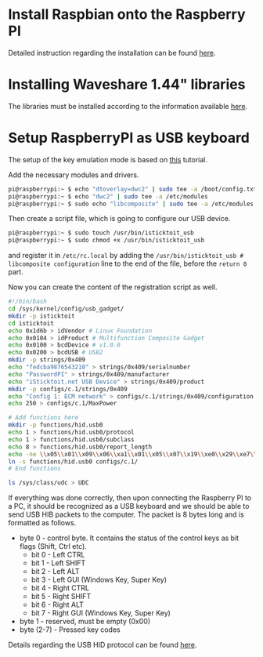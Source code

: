 # Install Raspbian onto the Raspberry PI

Detailed instruction regarding the installation can be found [here](https://www.raspberrypi.org/documentation/installation/installing-images/).

# Installing Waveshare 1.44" libraries

The libraries must be installed according to the information available [here](https://www.waveshare.com/wiki/1.44inch_LCD_HAT).

# Setup RaspberryPI as USB keyboard

The setup of the key emulation mode is based on [this](https://randomnerdtutorials.com/raspberry-pi-zero-usb-keyboard-hid/) tutorial.

Add the necessary modules and drivers.

```Bash
pi@raspberrypi:~ $ echo "dtoverlay=dwc2" | sudo tee -a /boot/config.txt
pi@raspberrypi:~ $ echo "dwc2" | sudo tee -a /etc/modules
pi@raspberrypi:~ $ sudo echo "libcomposite" | sudo tee -a /etc/modules
```

Then create a script file, which is going to configure our USB device.

```Bash
pi@raspberrypi:~ $ sudo touch /usr/bin/isticktoit_usb
pi@raspberrypi:~ $ sudo chmod +x /usr/bin/isticktoit_usb
```

and register it in `/etc/rc.local` by adding the `/usr/bin/isticktoit_usb # libcomposite configuration` line to the end of the file, before the `return 0` part.

Now you can create the content of the registration script as well.

```Bash
#!/bin/bash
cd /sys/kernel/config/usb_gadget/
mkdir -p isticktoit
cd isticktoit
echo 0x1d6b > idVendor # Linux Foundation
echo 0x0104 > idProduct # Multifunction Composite Gadget
echo 0x0100 > bcdDevice # v1.0.0
echo 0x0200 > bcdUSB # USB2
mkdir -p strings/0x409
echo "fedcba9876543210" > strings/0x409/serialnumber
echo "PasswordPI" > strings/0x409/manufacturer
echo "iSticktoit.net USB Device" > strings/0x409/product
mkdir -p configs/c.1/strings/0x409
echo "Config 1: ECM network" > configs/c.1/strings/0x409/configuration
echo 250 > configs/c.1/MaxPower

# Add functions here
mkdir -p functions/hid.usb0
echo 1 > functions/hid.usb0/protocol
echo 1 > functions/hid.usb0/subclass
echo 8 > functions/hid.usb0/report_length
echo -ne \\x05\\x01\\x09\\x06\\xa1\\x01\\x05\\x07\\x19\\xe0\\x29\\xe7\\x15\\x00\\x25\\x01\\x75\\x01\\x95\\x08\\x81\\x02\\x95\\x01\\x75\\x08\\x81\\x03\\x95\\x05\\x75\\x01\\x05\\x08\\x19\\x01\\x29\\x05\\x91\\x02\\x95\\x01\\x75\\x03\\x91\\x03\\x95\\x06\\x75\\x08\\x15\\x00\\x25\\x65\\x05\\x07\\x19\\x00\\x29\\x65\\x81\\x00\\xc0 > functions/hid.usb0/report_desc
ln -s functions/hid.usb0 configs/c.1/
# End functions

ls /sys/class/udc > UDC
```

If everything was done correctly, then upon connecting the Raspberry PI to a PC, it should be recognized as a USB keyboard and we should be able to send USB HIB packets to the computer. The packet is 8 bytes long and is formatted as follows.

* byte 0 - control byte. It contains the status of the control keys as bit flags (Shift, Ctrl etc).
  * bit 0 - Left CTRL
  * bit 1 - Left SHIFT
  * bit 2 - Left ALT
  * bit 3 - Left GUI (Windows Key, Super Key)
  * bit 4 - Right CTRL
  * bit 5 - Right SHIFT
  * bit 6 - Right ALT
  * bit 7 - Right GUI (Windows Key, Super Key)
* byte 1 - reserved, must be empty (0x00)
* byte (2-7) - Pressed  key codes

Details regarding the USB HID protocol can be found [here](https://wiki.osdev.org/USB_Human_Interface_Devices).
